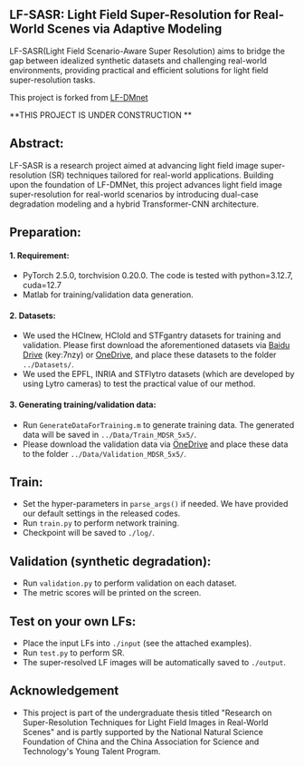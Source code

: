 ## LF-SASR: Light Field Super-Resolution for Real-World Scenes via Adaptive Modeling

LF-SASR(Light Field Scenario-Aware Super Resolution) aims to bridge the gap between idealized synthetic datasets and challenging real-world environments, providing practical and efficient solutions for light field super-resolution tasks.

This project is forked from [LF-DMnet](https://github.com/yingqianwang/LF-DMnet)

**THIS PROJECT IS UNDER CONSTRUCTION **

## Abstract:

LF-SASR is a research project aimed at advancing light field image super-resolution (SR) techniques tailored for real-world applications. Building upon the foundation of LF-DMNet, this project advances light field image super-resolution for real-world scenarios by introducing dual-case degradation modeling and a hybrid Transformer-CNN architecture.

## Preparation:

#### 1. Requirement:
* PyTorch 2.5.0, torchvision 0.20.0. The code is tested with python=3.12.7, cuda=12.7
* Matlab for training/validation data generation.

#### 2. Datasets:
* We used the HCInew, HCIold and STFgantry datasets for training and validation. Please first download the aforementioned datasets via [Baidu Drive](https://pan.baidu.com/s/1mYQR6OBXoEKrOk0TjV85Yw) (key:7nzy) or [OneDrive](https://stuxidianeducn-my.sharepoint.com/:f:/g/personal/zyliang_stu_xidian_edu_cn/EpkUehGwOlFIuSSdadq9S4MBEeFkNGPD_DlzkBBmZaV_mA?e=FiUeiv), and place these datasets to the folder `../Datasets/`.
* We used the EPFL, INRIA and STFlytro datasets (which are developed by using Lytro cameras) to test the practical value of our method.

#### 3. Generating training/validation data:
* Run `GenerateDataForTraining.m` to generate training data. The generated data will be saved in `../Data/Train_MDSR_5x5/`.
* Please download the validation data via [OneDrive](https://stuxidianeducn-my.sharepoint.com/:f:/g/personal/zyliang_stu_xidian_edu_cn/EgVU4b1ImNFMuchPObqZjLYBbI7zcfn_3tcM8bpXzphX5g) and place these data to the folder `../Data/Validation_MDSR_5x5/`.

## Train:
* Set the hyper-parameters in `parse_args()` if needed. We have provided our default settings in the released codes.
* Run `train.py` to perform network training.
* Checkpoint will be saved to `./log/`.

## Validation (synthetic degradation):
* Run `validation.py` to perform validation on each dataset.
* The metric scores will be printed on the screen.

## Test on your own LFs:
* Place the input LFs into `./input` (see the attached examples).
* Run `test.py` to perform SR. 
* The super-resolved LF images will be automatically saved to `./output`.

## Acknowledgement

* This project is part of the undergraduate thesis titled "Research on Super-Resolution Techniques for Light Field Images in Real-World Scenes" and is partly supported by the National Natural Science Foundation of China and the China Association for Science and Technology's Young Talent Program.
